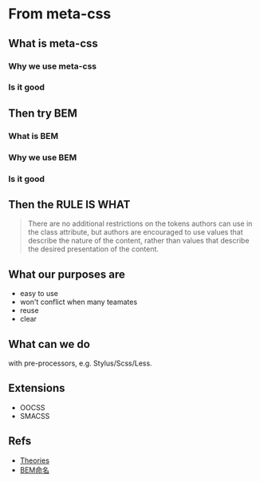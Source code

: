 # From meta-css

## What is meta-css

### Why we use meta-css

### Is it good

## Then try BEM

### What is BEM

### Why we use BEM

### Is it good

## Then the RULE IS WHAT

> There are no additional restrictions on the tokens authors can use in the class attribute, but authors are encouraged to use values that describe the nature of the content, rather than values that describe the desired presentation of the content.

## What our purposes are

- easy to use
- won't conflict when many teamates
- reuse
- clear

## What can we do

with pre-processors, e.g. Stylus/Scss/Less.

## Extensions

- OOCSS
- SMACSS

## Refs

- [Theories](https://blog.csdn.net/u013588178/article/details/49727339)
- [BEM命名](https://stackoverflow.com/questions/27894664/how-to-properly-set-an-elements-scope-using-bem/27900589#27900589)
